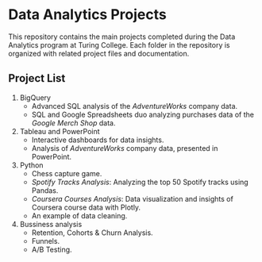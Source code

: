 # Data Analytics Projects

This repository contains the main projects completed during the Data Analytics program at Turing College. Each folder in the repository is organized with related project files and documentation.

## Project List

1. BigQuery
   - Advanced SQL analysis of the _AdventureWorks_ company data.
   - SQL and Google Spreadsheets duo analyzing purchases data of the _Google Merch Shop_ data.
2. Tableau and PowerPoint
   - Interactive dashboards for data insights.
   - Analysis of _AdventureWorks_ company data, presented in PowerPoint.
3. Python
   -  Chess capture game.
   -  _Spotify Tracks Analysis_: Analyzing the top 50 Spotify tracks using Pandas.
   -  _Coursera Courses Analysis_: Data visualization and insights of Coursera course data with Plotly.
   -  An example of data cleaning.
4. Bussiness analysis
   -  Retention, Cohorts & Churn Analysis.
   -  Funnels.
   -  A/B Testing.
